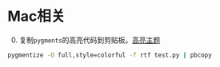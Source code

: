 # Mac相关

0. 复制`pygments`的高亮代码到剪贴板。[高亮主题](https://help.farbox.com/pygments.html)

```sh
pygmentize -O full,style=colorful -f rtf test.py | pbcopy
```
